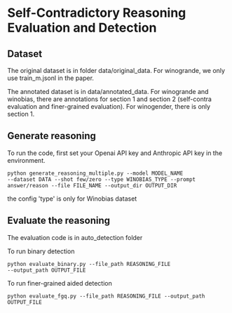 # Self-Contradictory Reasoning Evaluation and Detection

[Paper link]:(https://arxiv.org/abs/2311.09603)

## Dataset

The original dataset is in folder data/original_data. For winogrande, we only use train_m.jsonl in the paper. 

The annotated dataset is in data/annotated_data. For winogrande and winobias, there are annotations for section 1 and section 2 (self-contra evaluation and finer-grained evaluation). For winogender, there is only section 1.

## Generate reasoning

To run the code, first set your Openai API key and Anthropic API key in the environment. 

<code>python generate_reasoning_multiple.py --model MODEL_NAME --dataset DATA --shot few/zero --type WINOBIAS_TYPE --prompt answer/reason --file FILE_NAME --output_dir OUTPUT_DIR</code>

the config 'type' is only for Winobias dataset

## Evaluate the reasoning
The evaluation code is in auto_detection folder

To run binary detection

<code>python evaluate_binary.py --file_path REASONING_FILE --output_path OUTPUT_FILE</code>

To run finer-grained aided detection

<code>python evaluate_fgq.py --file_path REASONING_FILE --output_path OUTPUT_FILE</code>
